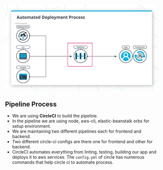 <img src="../public/pipeline.png" alt="angular-logo"/>

## Pipeline Process

- We are using **CircleCI** to build the pipeline.
- In the pipeline we are using node, aws-cli, elastic-beanstalk orbs for setup environment.
- We are maintaining two different pipelines each for frontend and backend.
- Two different circle-ci configs are there one for frontend and other for backend.
- CircleCI automates everything from linting, testing, building our app and deploys it to aws services. The `config.yml` of circle has numerous commands that help circle ci to automate process.